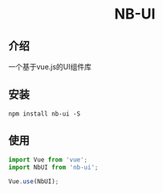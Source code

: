 <h1 align="center">
  NB-UI
</h1>

## 介绍

一个基于vue.js的UI组件库

## 安装
```shell
npm install nb-ui -S
```

## 使用
```javascript
import Vue from 'vue';
import NbUI from 'nb-ui';

Vue.use(NbUI);
```
